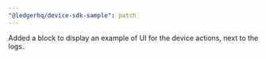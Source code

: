 ```yaml
---
"@ledgerhq/device-sdk-sample": patch
---
```


Added a block to display an example of UI for the device actions, next to the logs.
